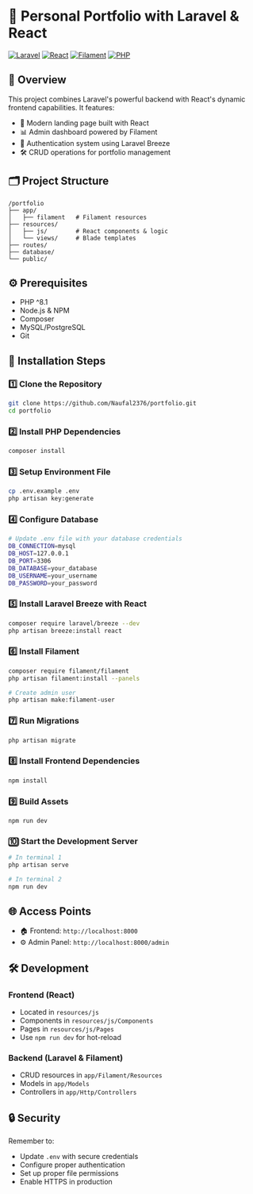 # 🚀 Personal Portfolio with Laravel & React

[![Laravel](https://img.shields.io/badge/Laravel-FF2D20?style=for-the-badge&logo=laravel&logoColor=white)](https://laravel.com)
[![React](https://img.shields.io/badge/React-20232A?style=for-the-badge&logo=react&logoColor=61DAFB)](https://reactjs.org)
[![Filament](https://img.shields.io/badge/Filament-FFD700?style=for-the-badge&logo=filament&logoColor=black)](https://filamentphp.com)
[![PHP](https://img.shields.io/badge/PHP-777BB4?style=for-the-badge&logo=php&logoColor=white)](https://php.net)

## 📖 Overview

This project combines Laravel's powerful backend with React's dynamic frontend capabilities. It features:
- 🎨 Modern landing page built with React
- 📊 Admin dashboard powered by Filament
- 🔐 Authentication system using Laravel Breeze
- 🛠 CRUD operations for portfolio management

## 🗂 Project Structure

```plaintext
/portfolio
├── app/
│   ├── filament   # Filament resources
├── resources/
│   ├── js/        # React components & logic
│   └── views/     # Blade templates
├── routes/
├── database/
└── public/
```

## ⚙️ Prerequisites

- PHP ^8.1
- Node.js & NPM
- Composer
- MySQL/PostgreSQL
- Git

## 🚀 Installation Steps

### 1️⃣ Clone the Repository
```bash
git clone https://github.com/Naufal2376/portfolio.git
cd portfolio
```

### 2️⃣ Install PHP Dependencies
```bash
composer install
```

### 3️⃣ Setup Environment File
```bash
cp .env.example .env
php artisan key:generate
```

### 4️⃣ Configure Database
```bash
# Update .env file with your database credentials
DB_CONNECTION=mysql
DB_HOST=127.0.0.1
DB_PORT=3306
DB_DATABASE=your_database
DB_USERNAME=your_username
DB_PASSWORD=your_password
```

### 5️⃣ Install Laravel Breeze with React
```bash
composer require laravel/breeze --dev
php artisan breeze:install react
```

### 6️⃣ Install Filament
```bash
composer require filament/filament
php artisan filament:install --panels

# Create admin user
php artisan make:filament-user
```

### 7️⃣ Run Migrations
```bash
php artisan migrate
```

### 8️⃣ Install Frontend Dependencies
```bash
npm install
```

### 9️⃣ Build Assets
```bash
npm run dev
```

### 🔟 Start the Development Server
```bash
# In terminal 1
php artisan serve

# In terminal 2
npm run dev
```

## 🌐 Access Points

- 🏠 Frontend: `http://localhost:8000`
- ⚙️ Admin Panel: `http://localhost:8000/admin`

## 🛠 Development

### Frontend (React)
- Located in `resources/js`
- Components in `resources/js/Components`
- Pages in `resources/js/Pages`
- Use `npm run dev` for hot-reload

### Backend (Laravel & Filament)
- CRUD resources in `app/Filament/Resources`
- Models in `app/Models`
- Controllers in `app/Http/Controllers`

## 🔒 Security

Remember to:
- Update `.env` with secure credentials
- Configure proper authentication
- Set up proper file permissions
- Enable HTTPS in production
